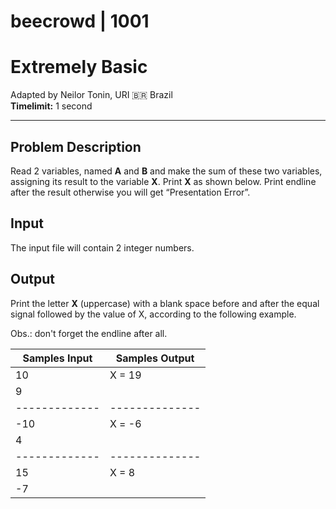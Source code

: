 # beecrowd | 1001

# Extremely Basic

Adapted by Neilor Tonin, URI 🇧🇷 Brazil  
**Timelimit:** 1 second

---

## Problem Description

Read 2 variables, named **A** and **B** and make the sum of these two variables, assigning its result to the variable **X**. Print **X** as shown below. Print endline after the result otherwise you will get “Presentation Error”.

## Input

The input file will contain 2 integer numbers.

## Output

Print the letter **X** (uppercase) with a blank space before and after the equal signal followed by the value of X, according to the following example.

Obs.: don't forget the endline after all.

| Samples Input | Samples Output |
| ------------- | -------------- |
| 10            | X = 19         |
| 9             |                |
| ------------- | -------------- |
| -10           | X = -6         |
| 4             |                |
| ------------- | -------------- |
| 15            | X = 8          |
| -7            |                |
